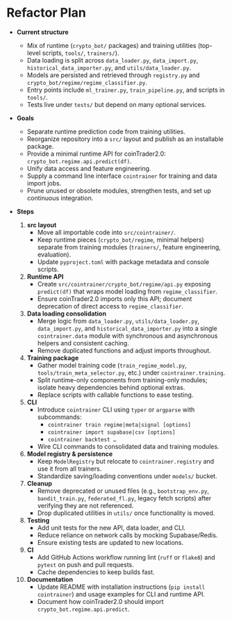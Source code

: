 # Refactor Plan

- **Current structure**
  - Mix of runtime (`crypto_bot/` packages) and training utilities (top-level scripts, `tools/`, `trainers/`).
  - Data loading is split across `data_loader.py`, `data_import.py`, `historical_data_importer.py`, and `utils/data_loader.py`.
  - Models are persisted and retrieved through `registry.py` and `crypto_bot/regime/regime_classifier.py`.
  - Entry points include `ml_trainer.py`, `train_pipeline.py`, and scripts in `tools/`.
  - Tests live under `tests/` but depend on many optional services.

- **Goals**
  - Separate runtime prediction code from training utilities.
  - Reorganize repository into a `src/` layout and publish as an installable package.
  - Provide a minimal runtime API for coinTrader2.0: `crypto_bot.regime.api.predict(df)`.
  - Unify data access and feature engineering.
  - Supply a command line interface `cointrainer` for training and data import jobs.
  - Prune unused or obsolete modules, strengthen tests, and set up continuous integration.

- **Steps**
  1. **src layout**
     - Move all importable code into `src/cointrainer/`.
     - Keep runtime pieces (`crypto_bot/regime`, minimal helpers) separate from training modules (`trainers/`, feature engineering, evaluation).
     - Update `pyproject.toml` with package metadata and console scripts.
  2. **Runtime API**
     - Create `src/cointrainer/crypto_bot/regime/api.py` exposing `predict(df)` that wraps model loading from `regime_classifier`.
     - Ensure coinTrader2.0 imports only this API; document deprecation of direct access to `regime_classifier`.
  3. **Data loading consolidation**
     - Merge logic from `data_loader.py`, `utils/data_loader.py`, `data_import.py`, and `historical_data_importer.py` into a single `cointrainer.data` module with synchronous and asynchronous helpers and consistent caching.
     - Remove duplicated functions and adjust imports throughout.
  4. **Training package**
     - Gather model training code (`train_regime_model.py`, `tools/train_meta_selector.py`, etc.) under `cointrainer.training`.
     - Split runtime-only components from training-only modules; isolate heavy dependencies behind optional extras.
     - Replace scripts with callable functions to ease testing.
  5. **CLI**
     - Introduce `cointrainer` CLI using `typer` or `argparse` with subcommands:
       - `cointrainer train regime|meta|signal [options]`
       - `cointrainer import supabase|csv [options]`
       - `cointrainer backtest …`
     - Wire CLI commands to consolidated data and training modules.
  6. **Model registry & persistence**
     - Keep `ModelRegistry` but relocate to `cointrainer.registry` and use it from all trainers.
     - Standardize saving/loading conventions under `models/` bucket.
  7. **Cleanup**
     - Remove deprecated or unused files (e.g., `bootstrap_env.py`, `bandit_train.py`, `federated_fl.py`, legacy fetch scripts) after verifying they are not referenced.
     - Drop duplicated utilities in `utils/` once functionality is moved.
  8. **Testing**
     - Add unit tests for the new API, data loader, and CLI.
     - Reduce reliance on network calls by mocking Supabase/Redis.
     - Ensure existing tests are updated to new locations.
  9. **CI**
     - Add GitHub Actions workflow running lint (`ruff` or `flake8`) and `pytest` on push and pull requests.
     - Cache dependencies to keep builds fast.
  10. **Documentation**
      - Update README with installation instructions (`pip install cointrainer`) and usage examples for CLI and runtime API.
      - Document how coinTrader2.0 should import `crypto_bot.regime.api.predict`.

